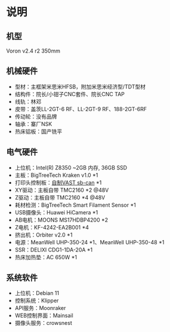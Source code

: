 # 说明

## 机型
Voron v2.4 r2 350mm

## 机械硬件
* 型材：主框架米思米HFSB，附加米思米经济型/TDT型材
* 结构件：院长/小钳子CNC套件、院长CNC TAP
* 线轨：林邓
* 皮带：盖茨LL-2GT-6 RF、LL-2GT-9 RF、188-2GT-6RF
* 传动轮：没有品牌
* 轴承：寨厂NSK
* 热床铝板：国产铣平

## 电气硬件
* 上位机：Intel(R) Z8350 ~2GB 内存, 36GB SSD
* 主板：BigTreeTech Kraken v1.0 *1
* 打印头控制板：[自制VAST sb-can](https://docs.529300529.xyz/vast/sb-can/) *1
* XY驱动：主板自带 TMC2160 *2 @48V
* Z驱动：主板自带 TMC2160 *4 @48V
* 耗材检测：BigTreeTech Smart Filament Sensor *1
* USB摄像头：Huawei HiCamera *1
* AB电机：MOONS MS17HDBP4200 *2
* Z电机：KF-4242-EA2B001 *4
* 挤出机：Orbiter v2.0 *1
* 电源：MeanWell UHP-350-24 *1、MeanWell UHP-350-48 *1
* SSR：DELIXI CDG1-1DA-20A *1
* 热床加热垫：AC 650W *1

## 系统软件
* 上位机：Debian 11
* 控制系统：Klipper
* API服务：Moonraker
* WEB控制界面：Mainsail
* 摄像头服务：crowsnest
